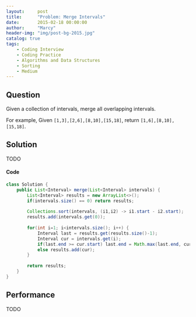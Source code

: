 ```yaml
---
layout:     post
title:      "Problem: Merge Intervals"
date:       2015-02-18 00:00:00
author:     "Marcy"
header-img: "img/post-bg-2015.jpg"
catalog: true
tags:
    - Coding Interview
    - Coding Practice
    - Algorithms and Data Structures
    - Sorting
    - Medium
---
```


## Question

Given a collection of intervals, merge all overlapping intervals.

For example,
Given `[1,3],[2,6],[8,10],[15,18]`,
return `[1,6],[8,10],[15,18]`.

## Solution
TODO

#### Code
```java
class Solution {
    public List<Interval> merge(List<Interval> intervals) {
        List<Interval> results = new ArrayList<>();
        if(intervals.size() == 0) return results;
        
        Collections.sort(intervals, (i1,i2) -> i1.start - i2.start);
        results.add(intervals.get(0));
        
        for(int i=1; i<intervals.size(); i++) {
            Interval last = results.get(results.size()-1);
            Interval cur = intervals.get(i);
            if(last.end >= cur.start) last.end = Math.max(last.end, cur.end);
            else results.add(cur);
        }
        
        return results;
    }
}
```

## Performance
TODO

